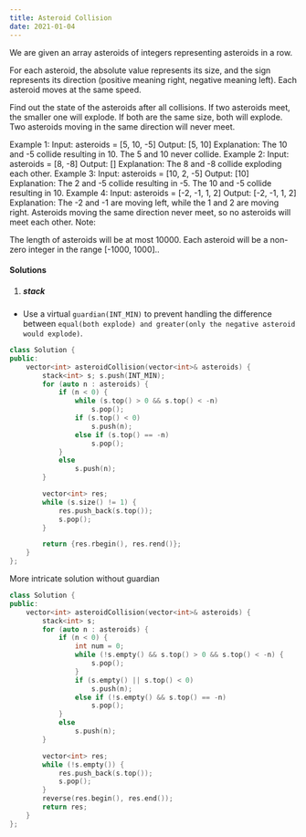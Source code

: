 ```yaml
---
title: Asteroid Collision
date: 2021-01-04
---
```

We are given an array asteroids of integers representing asteroids in a row.

For each asteroid, the absolute value represents its size, and the sign represents its direction (positive meaning right, negative meaning left). Each asteroid moves at the same speed.

Find out the state of the asteroids after all collisions. If two asteroids meet, the smaller one will explode. If both are the same size, both will explode. Two asteroids moving in the same direction will never meet.

Example 1:
Input: 
asteroids = [5, 10, -5]
Output: [5, 10]
Explanation: 
The 10 and -5 collide resulting in 10.  The 5 and 10 never collide.
Example 2:
Input: 
asteroids = [8, -8]
Output: []
Explanation: 
The 8 and -8 collide exploding each other.
Example 3:
Input: 
asteroids = [10, 2, -5]
Output: [10]
Explanation: 
The 2 and -5 collide resulting in -5.  The 10 and -5 collide resulting in 10.
Example 4:
Input: 
asteroids = [-2, -1, 1, 2]
Output: [-2, -1, 1, 2]
Explanation: 
The -2 and -1 are moving left, while the 1 and 2 are moving right.
Asteroids moving the same direction never meet, so no asteroids will meet each other.
Note:

The length of asteroids will be at most 10000.
Each asteroid will be a non-zero integer in the range [-1000, 1000]..

#### Solutions

1. ##### stack

- Use a virtual `guardian(INT_MIN)` to prevent handling the difference between `equal(both explode) and greater(only the negative asteroid would explode)`.

```cpp
class Solution {
public:
    vector<int> asteroidCollision(vector<int>& asteroids) {
        stack<int> s; s.push(INT_MIN);
        for (auto n : asteroids) {
            if (n < 0) {
                while (s.top() > 0 && s.top() < -n)
                    s.pop();
                if (s.top() < 0)
                    s.push(n);
                else if (s.top() == -n)
                    s.pop();
            }
            else
                s.push(n);
        }

        vector<int> res;
        while (s.size() != 1) {
            res.push_back(s.top());
            s.pop();
        }

        return {res.rbegin(), res.rend()};
    }
};
```

More intricate solution without guardian

```cpp
class Solution {
public:
    vector<int> asteroidCollision(vector<int>& asteroids) {
        stack<int> s;
        for (auto n : asteroids) {
            if (n < 0) {
                int num = 0;
                while (!s.empty() && s.top() > 0 && s.top() < -n) {
                    s.pop();
                }
                if (s.empty() || s.top() < 0)
                    s.push(n);
                else if (!s.empty() && s.top() == -n)
                    s.pop();
            }
            else
                s.push(n);
        }

        vector<int> res;
        while (!s.empty()) {
            res.push_back(s.top());
            s.pop();
        }
        reverse(res.begin(), res.end());
        return res;
    }
};
```